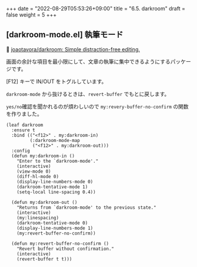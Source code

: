 +++
date = "2022-08-29T05:53:26+09:00"
title = "6.5. darkroom"
draft = false
weight = 5
+++

## [darkroom-mode.el] 執筆モード
🔗 [joaotavora/darkroom: Simple distraction-free editing.](https://github.com/joaotavora/darkroom)

画面の余計な項目を最小限にして、文章の執筆に集中できるようにするパッケージです。

[F12] キーで IN/OUT をトグルしています。

`darkroom-mode` から抜けるときは、`revert-buffer` でもとに戻します。

`yes/no`確認を聞かれるのが煩わしいので `my:revery-buffer-no-confirm` の関数を作りました。

```elisp
(leaf darkroom
  :ensure t
  :bind (("<f12>" . my:darkroom-in)
		 (:darkroom-mode-map
		  ("<f12>" . my:darkroom-out)))
  :config
  (defun my:darkroom-in ()
	"Enter to the `darkroom-mode'."
	(interactive)
	(view-mode 0)
	(diff-hl-mode 0)
	(display-line-numbers-mode 0)
	(darkroom-tentative-mode 1)
	(setq-local line-spacing 0.4))

  (defun my:darkroom-out ()
	"Returns from `darkroom-mode' to the previous state."
	(interactive)
	(my:linespacing)
	(darkroom-tentative-mode 0)
	(display-line-numbers-mode 1)
	(my:revert-buffer-no-confirm))

  (defun my:revert-buffer-no-confirm ()
	"Revert buffer without confirmation."
	(interactive)
	(revert-buffer t t)))
```
